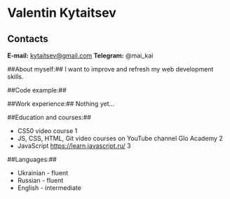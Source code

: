 # Valentin Kytaitsev

## Contacts

**E-mail:** kytaitsev@gmail.com
**Telegram:** @mai_kai

##About myself:##
I want to improve and refresh my web development skills.

##Code example:##


##Work experience:##
Nothing yet…

##Education and courses:##
* CS50 video course 1
* JS, CSS, HTML, Git video courses on YouTube channel Glo Academy 2
* JavaScript https://learn.javascript.ru/ 3

##Languages:##
* Ukrainian - fluent
* Russian - fluent
* English - intermediate
